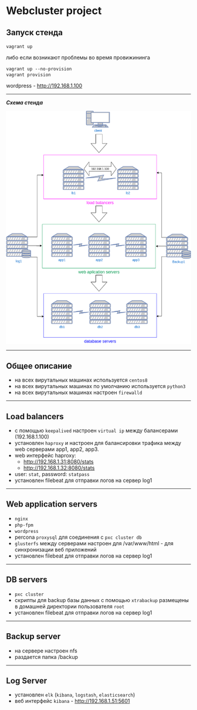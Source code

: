 # **Webcluster project**

## Запуск стенда

```
vagrant up
```
либо если возникают проблемы во время провижининга
```
vagrant up --no-provision
vagrant provision
```
wordpress - http://192.168.1.100 

---
***Схема стенда***

![Схема стенда](scheme.png)

---

## Общее описание

- на всех вирутальных машинах используется `centos8`
- на всех вирутальных машинах по умолчанию используется `python3`
- на всех вирутальных машинах настроен `firewalld`

---

## Load balancers

- c помощью `keepalived` настроен `virtual ip` между балансерами (192.168.1.100)
- установлен `haproxy` и настроен для балансировки трафика между web серверами app1, app2, app3.
- web интерфейс haproxy: 
    * http://192.168.1.31:8080/stats
    * http://192.168.1.32:8080/stats
- user: `stat`, password: `statpass`
- установлен filebeat для отправки логов на  сервер log1

---

## Web application servers

- `nginx`
- `php-fpm`
- `wordpress`
- percona `proxysql` для соединения с `pxc cluster db`
- `glusterfs` между серверами настроен для /var/www/html - для синхронизации веб приложений
- установлен filebeat для отправки логов на сервер log1

---

## DB servers

- `pxc cluster`
- скрипты для backup базы данных с помощью `xtrabackup` размещены в домашней директории пользователя `root`
- установлен filebeat для отправки логов на  сервер log1

---

## Backup server

- на сервере настроен nfs
- раздается папка /backup

---

## Log Server

- установлен `elk` (`kibana`, `logstash`, `elasticsearch`)
- веб интерфейс `kibana` - http://192.168.1.51:5601
